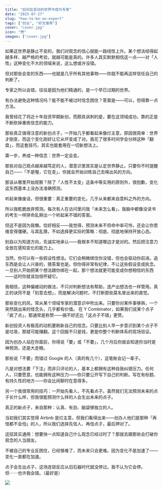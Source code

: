 ```yaml
---
title: "如何在变动的世界中成为专家"
date: "2025-07-27"
slug: "how-to-be-an-expert"
tags: ["创业", "好文推荐"]
cover: "cover.jpg"
icon: "😎"
images: ["cover.jpg"]
---
```

如果这世界是静止不变的，我们对观念的信心就能一路线性上升。某个想法经得起越多样、越严格的考验，就越可能是真的。许多人其实默默相信这一点——对「人性」这种变化不大的领域来说，这么想或许没错。



但对那些会变的东西——也就是几乎所有其他事物——你就不能再这样信任自己的判断了。



专家之所以会错，往往是因为他们精通的，是一个早已过期的世界。



有办法避免这种情况吗？能不能不被过时信念困住？答案是——可以，但得靠一点方法。



我曾经花了将近十年投资早期新创，而颇具讽刺的是，要在这领域成功，靠的正是不断砍掉重练信念的能力。



那些真正值得注意的新创点子，一开始几乎都看起来像烂主意，原因很简单：世界才刚变，而这个变化刚好让它从坏变成了对。我花了很多时间学会分辨这种「翻盘」，而这套技巧，其实也能套用在一切新想法上。



第一步，养成一种信念：世界一定会变。



那些对自己观点越来越笃定的人，潜意识里其实是认定世界静止。只要你不时提醒自己——「不是喔，它在变」，你就会开始训练自己去嗅出风的方向。



那该从哪里开始观察？除了「人性不太变」这条中等实用的原则外，很抱歉，变化这东西基本上没办法准确预测。



听起来像废话，但很重要：真正重要的变化，几乎从来都来自意料之外的方向。



所以我乾脆放弃预测。每次有人在访问里问我「未来怎么看」，我脑中都像没读书的考生一样拼命乱掰出一个听起来不错的答案。



但这不是因为我懒。恰好相反——我觉得，预测未来不但命中率可怜，还会让你思维变得僵硬。与其乱猜，不如选择更实际的策略：彻底、彻底地保持开放心态。



别自以为知道方向，先诚实地承认——我根本不知道哪边才是对的。然后把注意力全放在感知变化的能力上。



当然，你可以有一些假设性想法。它们会稍微绑住你没错，但也会驱动你前进。追东西是会让人兴奋的，猜答案也是。但你得非常有纪律，不让这些假设变成执念。
一旦别人开始把某个想法跟你绑在一起，那个想法就更可能变成你想相信的东西——这时你就该加倍怀疑它。



我相信，这种偏被动的做法，不只对判断想法有帮助，连产出想法也一样管用。真正的诀窍不是「刻意去想」，而是解决问题时，不打断那些莫名冒出来的直觉。



那些变化的风，常从某个领域专家的潜意识中吹出来。只要你对某件事够熟，一个突然跳出来的怪念头，几乎都有价值。
在 Y Combinator，如果我们说某个点子「疯了点」，那通常是称赞——搞不好还比「这点子不错」更赞。



新创投资人有极高的动机要刷新自己的信念。只要比别人早一步意识到某个点子不是垃圾，那就可能赚翻。这个回报不只是钱，更是你整个判断体系的现场验证。



因为创办人站在你面前，你得说「要」或「不要」，几个月后你就会知道你当时是神预测，还是大走眼。



那些说「不要」而错过 Google 的人（真的有几个），这笔帐会记一辈子。



凡是对想法要「下注」而非只评论的人，基本上都拥有这种自我纠错压力。任何人，只要愿意，也能拥有这种压力——你只要公开写下自己的判断。写在有标题、有持久性的地方——你会比闲聊时在意得多。



另一个我很常用的技巧：一开始先看人，不先看点子。虽然我们无法预测未来的点子长什么样，但我很能预测什么样的人会生出未来的点子。



真正的新点子，来自那种：认真、有劲、脑袋够独立的人。



当初我们其实觉得 Airbnb 是烂主意，但我们看得出来——创办人他们是那种「再怪都不会怕」的人，所以我们选择先信人、再信点子，最后押对了。



这招其实通用：想要快一点知道自己什么观念已经过时了？那就去跟那些会打破你观念的人当朋友。



不被自己的专业反困住，已经够难了，而未来只会更难。因为变化不是加速了——变化一直都在加速。



点子会生出点子，这场连锁反应从旧石器时代就没停过。我不认为它会停。
但⋯⋯也许我会错。（最好是）




![](https://prod-files-secure.s3.us-west-2.amazonaws.com/112d0858-5090-4d34-a606-b75eb8d65fd2/46476355-9cf3-4e99-9b7a-3531bc426380/1000202064.png?X-Amz-Algorithm=AWS4-HMAC-SHA256&X-Amz-Content-Sha256=UNSIGNED-PAYLOAD&X-Amz-Credential=ASIAZI2LB466XGDK5A2W%2F20250826%2Fus-west-2%2Fs3%2Faws4_request&X-Amz-Date=20250826T164052Z&X-Amz-Expires=3600&X-Amz-Security-Token=IQoJb3JpZ2luX2VjECEaCXVzLXdlc3QtMiJIMEYCIQCFTwsX5qwBWqpobHqEDA1n7QTB3yyWye0Xe9mrEZloZAIhAMK9n6Ik5L56%2BWP1d0HKGp7K7VeD5XlCVkJWR4QJFCCFKv8DCHoQABoMNjM3NDIzMTgzODA1Igy7fED6EBxoXNdpr7wq3APNfH5jQ0yLrEmSzXLjaB7CsIg7fksGM2pismy9dM7JTnL0MajAqPsDcjg109%2BulVQCuLxAFbUXdpyVxThFL57QnTLJdF8VsFD0fJkPJYAWk9syTRWo3Oo%2B63XOszpL4ccUv9lFD70sEhLARFWEXyILa0KM0K2eC3rOo6xQoM%2FV%2FLejrCyR8BvrJ2p5L1IsezCwAgFCtxjA2qIuyIdnr8Ildy3LXaneXv35RcbvgypB5bGNnQ0sGWiuTYYsEA06COElxnCtHjkrTEOgHp2kDL9P9Nu6tAScBxStwCQgHYNTrFM62gZOlcPIYoiP2M1Uwf2ODS7yY34hlRU0h1Dl%2FVhwbm77I3epFoTpABFTmqUsxOqr1SchLsi1fGLpfwDfOVXhivMsjT3h36rik14w68o3LnBdbZLRjyfWQq%2FPLAE4Ah13PVQkFeIsKNZYnMyoRTeXTGh8JGON%2FoXYzQNyReXFvBPka6VPzosDuCyXeqCncouF288DW%2Fma%2BjkyNI6r9uy3d%2FgT7v5vpvc5mHAPR%2Bf5iUictpEk0Z97JMK0pnS3ZofF2KL8kA%2FNz8dbK10jpr13ZcoDNH08fBsmUv04MC6CDNhktkhq9%2B9EIFXBvbDawYZ%2B3%2BIlzvFSK4Ij3jDbwrfFBjqkARhym%2B0hnVPElN5IH8LFrqe6Nscrw1vg9%2FQ8ZDgxgl6apriBZREM9Jao5PLRVkN5Z%2B2uzd%2F4Ww4SKvAV1vSQzQKAhc%2B0o8y8Yud8KwIT2KPw%2B61H0L2YQ75Iblowur01M%2FduKUMtQgm7QcfHKD7CPBbbTTLNFs7Ul3LVCSrQSzq4Vri%2BtPK8nom6A7CLCdKb6lgFj0RF7ZtGAo7P%2B7xN6BFa7GhE&X-Amz-Signature=56d600ac12d93996f729554f03af79cbfd470917a6b205ef5b3ef730658d8d03&X-Amz-SignedHeaders=host&x-amz-checksum-mode=ENABLED&x-id=GetObject)

